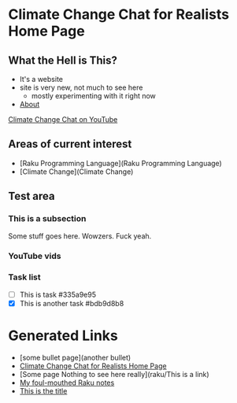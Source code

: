 # Climate Change Chat for Realists Home Page

## What the Hell is This?
* It's a website
* site is very new, not much to see here 
    * mostly experimenting with it right now
* [About](about)
 
[Climate Change Chat on YouTube](https://www.youtube.com/channel/UCV8Zw3AmSS6F8kBgxW7Ql9A/featured)

## Areas of current interest
* [Raku Programming Language](Raku Programming Language)
* [Climate Change](Climate Change)

## Test area

### This is a subsection

Some stuff goes here. Wowzers. Fuck yeah.

### YouTube vids




### Task list
* [ ] This is task  #335a9e95
* [X] This is another task  #bdb9d8b8

# Generated Links

- [some bullet page](another bullet)
- [Climate Change Chat for Realists Home Page](index)
- [Some page Nothing to see here really](raku/This is a link)
- [My foul-mouthed Raku notes](raku/index)
- [This is the title](twitter/markdown)
